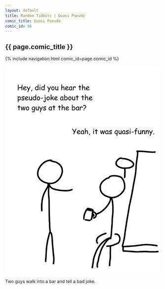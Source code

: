 ```yaml
---
layout: default
title: Random Tidbits | Quasi Pseudo
comic_title: Quasi Pseudo
comic_id: 56
---
```


## {{ page.comic_title }}

{% include navigation.html comic_id=page.comic_id %}

![](/assets/images/56.png)

Two guys walk into a bar and tell a bad joke.
